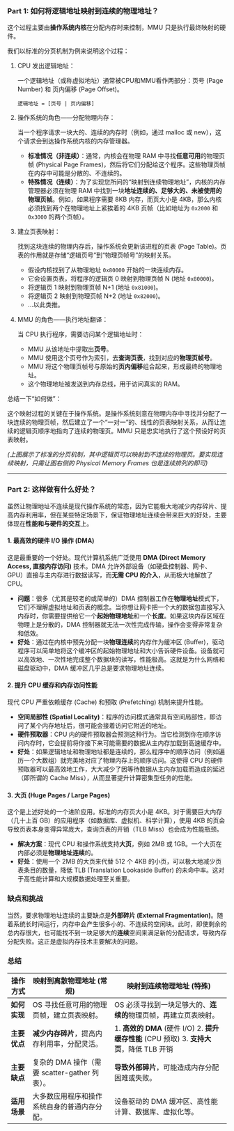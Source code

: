 



### Part 1: 如何将逻辑地址映射到连续的物理地址？



这个过程主要由**操作系统内核**在分配内存时来控制，MMU 只是执行最终映射的硬件。

我们以标准的分页机制为例来说明这个过程：

1. CPU 发出逻辑地址：

   一个逻辑地址（或称虚拟地址）通常被CPU和MMU看作两部分：页号 (Page Number) 和 页内偏移 (Page Offset)。

   ```
   逻辑地址 = [页号 | 页内偏移]
   ```

2. 操作系统的角色——分配物理内存：

   当一个程序请求一块大的、连续的内存时（例如，通过 malloc 或 new），这个请求会到达操作系统内核的内存管理器。

   - **标准情况（非连续）**：通常，内核会在物理 RAM 中寻找**任意可用**的物理页帧 (Physical Page Frames)，然后将它们分配给这个程序。这些物理页帧在内存中可能是分散的、不连续的。
   - **特殊情况（连续）**：为了实现您所问的“映射到连续物理地址”，内核的内存管理器必须在物理 RAM 中找到一块**地址连续的、足够大的、未被使用的物理页帧**。例如，如果程序需要 8KB 内存，而页大小是 4KB，那么内核必须找到两个在物理地址上紧挨着的 4KB 页帧（比如地址为 `0x2000` 和 `0x3000` 的两个页帧）。

3. 建立页表映射：

   找到这块连续的物理内存后，操作系统会更新该进程的页表 (Page Table)。页表的作用就是存储“逻辑页号”到“物理页帧号”的映射关系。

   - 假设内核找到了从物理地址 `0x80000` 开始的一块连续内存。
   - 它会设置页表，将程序的逻辑页 0 映射到物理页帧 N (地址 `0x80000`)。
   - 将逻辑页 1 映射到物理页帧 N+1 (地址 `0x81000`)。
   - 将逻辑页 2 映射到物理页帧 N+2 (地址 `0x82000`)。
   - ...以此类推。

4. MMU 的角色——执行地址翻译：

   当 CPU 执行程序，需要访问某个逻辑地址时：

   - MMU 从该地址中提取出**页号**。
   - MMU 使用这个页号作为索引，去**查询页表**，找到对应的**物理页帧号**。
   - MMU 将这个物理页帧号与原始的**页内偏移**组合起来，形成最终的物理地址。
   - 这个物理地址被发送到内存总线，用于访问真实的 RAM。

总结一下“如何做”：

这个映射过程的关键在于操作系统。是操作系统刻意在物理内存中寻找并分配了一块连续的物理页帧，然后建立了一个“一对一”的、线性的页表映射关系，从而让连续的逻辑页顺序地指向了连续的物理页。MMU 只是忠实地执行了这个预设好的页表映射。

*(上图展示了标准的分页机制，其中逻辑页可以映射到不连续的物理页。要实现连续映射，只需让图右侧的 Physical Memory Frames 也是连续排列的即可)*

------



### Part 2: 这样做有什么好处？

虽然让物理地址不连续是现代操作系统的常态，因为它能极大地减少内存碎片、提高内存利用率，但在某些特定场景下，保证物理地址连续会带来巨大的好处，主要体现在**性能和与硬件的交互**上。



#### 1.  **最高效的硬件 I/O 操作 (DMA)**

这是最重要的一个好处。现代计算机系统广泛使用 **DMA (Direct Memory Access, 直接内存访问)** 技术。DMA 允许外部设备（如硬盘控制器、网卡、GPU）直接与主内存进行数据读写，而**无需 CPU 的介入**，从而极大地解放了 CPU。

- **问题**：很多（尤其是较老的或简单的）DMA 控制器工作在**物理地址**模式下，它们不理解虚拟地址和页表的概念。当你想让网卡把一个大的数据包直接写入内存时，你需要提供给它一个**起始物理地址**和一个**长度**。如果这块内存区域在物理上是分散的，DMA 控制器就无法一次性完成传输，操作会变得非常复杂和低效。
- **好处**：通过在内核中预先分配一块**物理连续**的内存作为缓冲区 (Buffer)，驱动程序可以简单地将这个缓冲区的起始物理地址和大小告诉硬件设备。设备就可以高效地、一次性地完成整个数据块的读写，性能极高。这就是为什么网络和磁盘驱动中，DMA 缓冲区几乎总是要求物理地址连续。



#### 2.  **提升 CPU 缓存和内存访问性能**

现代 CPU 严重依赖缓存 (Cache) 和预取 (Prefetching) 机制来提升性能。

- **空间局部性 (Spatial Locality)**：程序的访问模式通常具有空间局部性，即访问了某个内存地址后，很可能会接着访问它附近的地址。
- **硬件预取器**：CPU 内的硬件预取器会预测这种行为。当它检测到你在顺序访问内存时，它会提前将你接下来可能需要的数据从主内存加载到高速缓存中。
- **好处**：如果逻辑地址和物理地址都是连续的，那么程序中的顺序访问（例如遍历一个大数组）就完美地对应了物理内存上的顺序访问。这使得 CPU 的硬件预取器可以最高效地工作，大大减少了因等待数据从主内存加载而造成的延迟（即所谓的 Cache Miss），从而显著提升计算密集型任务的性能。



#### 3.  **大页 (Huge Pages / Large Pages)**

这个是上述好处的一个进阶应用。标准的内存页大小是 4KB。对于需要巨大内存（几十上百 GB）的应用程序（如数据库、虚拟机、科学计算），使用 4KB 的页会导致页表本身变得异常庞大，查询页表的开销（TLB Miss）也会成为性能瓶颈。

- **解决方案**：现代 CPU 和操作系统支持**大页**，例如 2MB 或 1GB。一个大页在内部必须是**物理地址连续**的。
- **好处**：使用一个 2MB 的大页来代替 512 个 4KB 的小页，可以极大地减少页表条目的数量，降低 TLB (Translation Lookaside Buffer) 的未命中率。这对于高性能计算和大规模数据处理至关重要。



### 缺点和挑战

当然，要求物理地址连续的主要缺点是**外部碎片 (External Fragmentation)**。随着系统长时间运行，内存中会产生很多小的、不连续的空闲块。此时，即使剩余的总内存很大，也可能找不到一块足够大的**连续**空间来满足新的分配请求，导致内存分配失败。这正是虚拟内存技术主要解决的问题。



### 总结

| **操作方式** | **映射到离散物理地址 (常规)**                 | **映射到连续物理地址 (特殊)**                                |
| ------------ | --------------------------------------------- | ------------------------------------------------------------ |
| **如何实现** | OS 寻找任意可用的物理页帧，建立页表映射。     | OS 必须寻找到一块足够大的、**连续的**物理页帧，再建立页表映射。 |
| **主要优点** | **减少内存碎片**，提高内存利用率，分配灵活。  | 1. **高效的 DMA** (硬件 I/O) 2. **提升缓存性能** (CPU 预取) 3. **支持大页**，降低 TLB 开销 |
| **主要缺点** | 复杂的 DMA 操作（需要 scatter-gather 列表）。 | **导致外部碎片**，可能造成内存分配困难或失败。               |
| **适用场景** | 大多数应用程序和操作系统自身的普通内存分配。  | 设备驱动的 DMA 缓冲区、高性能计算、数据库、虚拟化等。        |
